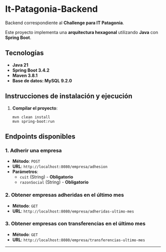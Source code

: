 # It-Patagonia-Backend

Backend correspondiente al **Challenge para IT Patagonia**.

Este proyecto implementa una **arquitectura hexagonal** utilizando **Java** con **Spring Boot**.


## Tecnologías

- **Java 21**
- **Spring Boot 3.4.2**
- **Maven 3.8.1**
- **Base de datos: MySQL 9.2.0**


## Instrucciones de instalación y ejecución

1. **Compilar el proyecto**:

   ```
   mvn clean install
   mvn spring-boot:run

## Endpoints disponibles

### 1. Adherir una empresa
- **Método**: `POST`
- **URL**: `http://localhost:8080/empresa/adhesion`
- **Parámetros**:
    - `cuit` (String) - **Obligatorio**
    - `razonSocial` (String) - **Obligatorio**


### 2. Obtener empresas adheridas en el último mes
- **Método**: `GET`
- **URL**: `http://localhost:8080/empresa/adheridas-ultimo-mes`


### 3. Obtener empresas con transferencias en el último mes
- **Método**: `GET`
- **URL**: `http://localhost:8080/empresa/transferencias-ultimo-mes`

---
